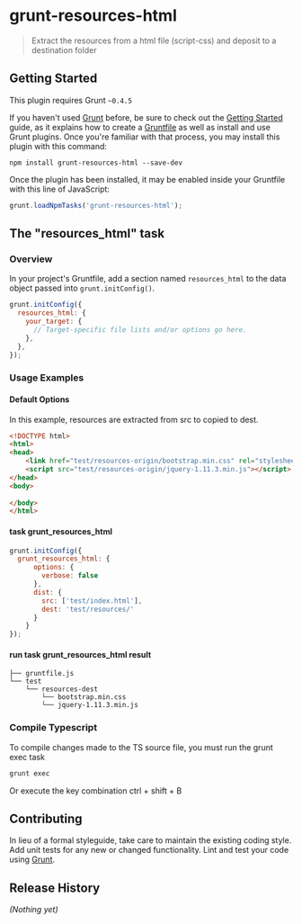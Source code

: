 # grunt-resources-html
 > Extract the resources from a html file (script-css) and deposit to a destination folder

## Getting Started
This plugin requires Grunt `~0.4.5`

If you haven't used [Grunt](http://gruntjs.com/) before, be sure to check out the [Getting Started](http://gruntjs.com/getting-started) guide, as it explains how to create a [Gruntfile](http://gruntjs.com/sample-gruntfile) as well as install and use Grunt plugins. Once you're familiar with that process, you may install this plugin with this command:

```shell
npm install grunt-resources-html --save-dev
```

Once the plugin has been installed, it may be enabled inside your Gruntfile with this line of JavaScript:

```js
grunt.loadNpmTasks('grunt-resources-html');
```

## The "resources_html" task

### Overview
In your project's Gruntfile, add a section named `resources_html` to the data object passed into `grunt.initConfig()`.

```js
grunt.initConfig({
  resources_html: {
    your_target: {
      // Target-specific file lists and/or options go here.
    },
  },
});
```
### Usage Examples

#### Default Options
In this example, resources are extracted from src to copied to dest.

```html
<!DOCTYPE html>
<html>
<head>    
    <link href="test/resources-origin/bootstrap.min.css" rel="stylesheet" />
    <script src="test/resources-origin/jquery-1.11.3.min.js"></script>
</head>
<body>
   
</body>
</html>
```

#### task grunt_resources_html

```js
grunt.initConfig({
  grunt_resources_html: {
      options: {
        verbose: false
      },
      dist: {
        src: ['test/index.html'],
        dest: 'test/resources/'
      }
    }
});
```
#### run task grunt_resources_html result

```shell
├── gruntfile.js
└── test
    └── resources-dest
        └── bootstrap.min.css
        └── jquery-1.11.3.min.js
```

### Compile Typescript
To compile changes made to the TS source file, you must run the grunt exec task

```js
grunt exec
```

Or execute the key combination ctrl + shift + B

## Contributing
In lieu of a formal styleguide, take care to maintain the existing coding style. Add unit tests for any new or changed functionality. Lint and test your code using [Grunt](http://gruntjs.com/).

## Release History
_(Nothing yet)_
